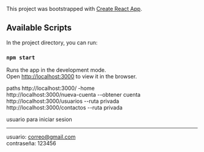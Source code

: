 This project was bootstrapped with [Create React App](https://github.com/facebook/create-react-app).

## Available Scripts

In the project directory, you can run:

### `npm start`

Runs the app in the development mode.<br />
Open [http://localhost:3000](http://localhost:3000) to view it in the browser.

paths
http://localhost:3000/ -home </br>
http://localhost:3000/nueva-cuenta --obtener cuenta </br>
http://localhost:3000/usuarios  --ruta privada </br>
http://localhost:3000/contactos --ruta privada </br>

usuario para iniciar sesion <hr>
usuario:  correo@gmail.com </br>
contraseña: 123456</br>


